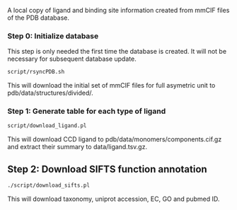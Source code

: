 A local copy of ligand and binding site information created from mmCIF files of the PDB database.

### Step 0: Initialize database ###
This step is only needed the first time the database is created. It will not be necessary for subsequent database update.
```bash
script/rsyncPDB.sh
```
This will download the initial set of mmCIF files for full asymetric unit to pdb/data/structures/divided/.

### Step 1: Generate table for each type of ligand ###
```bash
script/download_ligand.pl
```
This will download CCD ligand to pdb/data/monomers/components.cif.gz and extract their summary to data/ligand.tsv.gz.

## Step 2: Download SIFTS function annotation ###
```bash
./script/download_sifts.pl
```
This will download taxonomy, uniprot accession, EC, GO and pubmed ID.
